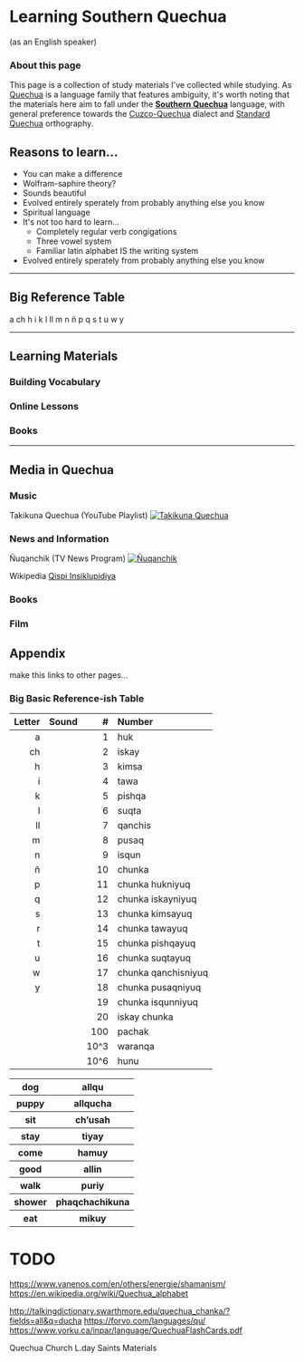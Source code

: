 # Learning Southern Quechua

(as an English speaker)

### About this page

This page is a collection of study materials I've collected while studying. As [Quechua](https://en.wikipedia.org/wiki/Quechuan_languages) is a language family that features ambiguity, it's worth noting that the materials here aim to fall under the **[Southern Quechua](https://en.wikipedia.org/wiki/Southern_Quechua)** language, with general preference towards the [Cuzco-Quechua](https://en.wikipedia.org/wiki/Cuzco_Quechua_language) dialect and [Standard Quechua](https://en.wikipedia.org/wiki/Quechua_alphabet) orthography.

## Reasons to learn...

* You can make a difference
* Wolfram-saphire theory?
* Sounds beautiful
* Evolved entirely sperately from probably anything else you know
* Spiritual language
* It's not too hard to learn...
  * Completely regular verb congigations
  * Three vowel system
  * Familiar latin alphabet IS the writing system
* Evolved entirely sperately from probably anything else you know

---

## Big Reference Table

a  ch  h  i  k  l  ll  m  n  ñ  p  q  s  t  u  w  y

---

## Learning Materials

### Building Vocabulary

### Online Lessons

### Books

---

## Media in Quechua

### Music

Takikuna Quechua (YouTube Playlist)
[![Takikuna Quechua](https://img.youtube.com/vi/6R7zGDp_wsQ/0.jpg)](https://www.youtube.com/embed/videoseries?list=PLP1RQ_FSfiQ7VdNpyAb852fLMrfCgLZaV)

### News and Information

Ñuqanchik (TV News Program)
[![Ñuqanchik](https://img.youtube.com/vi/HQx9pbs1wJY/0.jpg)](https://www.youtube.com/embed/videoseries?list=PLtU1EVPSjC2D6m6kxukp8LjOl_BEMC3JP)

Wikipedia
[Qispi Insiklupidiya](https://qu.wikipedia.org/wiki/Main_Page)

### 

### Books

### 

### Film

### 

## Appendix

make this links to other pages...

### Big Basic Reference-ish Table

| Letter | Sound | #    | Number              |
| ------:|:----- | ----:|:------------------- |
| a      |       | 1    | huk                 |
| ch     |       | 2    | iskay               |
| h      |       | 3    | kimsa               |
| i      |       | 4    | tawa                |
| k      |       | 5    | pishqa              |
| l      |       | 6    | suqta               |
| ll     |       | 7    | qanchis             |
| m      |       | 8    | pusaq               |
| n      |       | 9    | isqun               |
| ñ      |       | 10   | chunka              |
| p      |       | 11   | chunka hukniyuq     |
| q      |       | 12   | chunka iskayniyuq   |
| s      |       | 13   | chunka kimsayuq     |
| r      |       | 14   | chunka tawayuq      |
| t      |       | 15   | chunka pishqayuq    |
| u      |       | 16   | chunka suqtayuq     |
| w      |       | 17   | chunka qanchisniyuq |
| y      |       | 18   | chunka pusaqniyuq   |
|        |       | 19   | chunka isqunniyuq   |
|        |       | 20   | iskay chunka        |
|        |       | 100  | pachak              |
|        |       | 10^3 | waranqa             |
|        |       | 10^6 | hunu                |

<table>
    <tr>
        <th>dog</th>
        <th>allqu</th>
    </tr>
    <tr>
        <th>puppy</th>
        <th>allqucha</th>
    </tr>
    <tr>
        <th>sit</th>
        <th>ch’usah</th>
    </tr>
    <tr>
        <th>stay</th>
        <th>tiyay</th>
    </tr>
    <tr>
        <th>come</th>
        <th>hamuy</th>
    </tr>
    <tr>
        <th>good</th>
        <th>allin</th>
    </tr>
    <tr>
        <th>walk</th>
        <th>puriy</th>
    </tr>
    <tr>
        <th>shower</th>
        <th>phaqchachikuna</th>
    </tr>
    <tr>
        <th>eat</th>
        <th>mikuy</th>
    </tr>
</table>

# TODO

https://www.vanenos.com/en/others/energie/shamanism/
https://en.wikipedia.org/wiki/Quechua_alphabet

http://talkingdictionary.swarthmore.edu/quechua_chanka/?fields=all&q=ducha
https://forvo.com/languages/qu/
https://www.yorku.ca/inpar/language/QuechuaFlashCards.pdf

Quechua Church L.day Saints Materials
